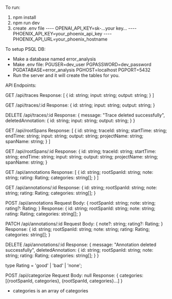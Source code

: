 To run:
1. npm install
2. npm run dev
3. create .env file
---- OPENAI_API_KEY=sk-…your key…
---- PHOENIX_API_KEY=your_phoenix_api_key
---- PHOENIX_API_URL=your_phoenix_hostname

To setup PSQL DB:
- Make a database named error_analysis
- Make .env file:
    PGUSER=dev_user
    PGPASSWORD=dev_password
    PGDATABASE=error_analysis
    PGHOST=localhost
    PGPORT=5432
- Run the server and it will create the tables for you.

API Endpoints:

GET /api/traces
Response:
[
  {
    id: string;
    input: string;
    output: string;
  }
]

GET /api/traces/:id
Response:
{
  id: string;
  input: string;
  output: string;
}

DELETE /api/traces/:id
Response:
{
  message: "Trace deleted successfully",
  deletedAnnotation: {
    id: string;
    input: string;
    output: string;
  }
}

GET /api/rootSpans
Response:
[
  {
    id: string;
    traceId: string;
    startTime: string;
    endTime: string;
    input: string;
    output: string;
    projectName: string;
    spanName: string;
  }
]

GET /api/rootSpans/:id
Response:
{
  id: string;
  traceId: string;
  startTime: string;
  endTime: string;
  input: string;
  output: string;
  projectName: string;
  spanName: string;
}



GET /api/annotations
Response:
[
  {
    id: string;
    rootSpanId: string;
    note: string;
    rating: Rating;
    categories: string[];
  }
]

GET /api/annotations/:id
Response:
{
  id: string;
  rootSpanId: string;
  note: string;
  rating: Rating;
  categories: string[];
}

POST /api/annotations
Request Body:
{
  rootSpanId: string;
  note: string;
  rating?: Rating;
}
Response:
{
  id: string;
  rootSpanId: string;
  note: string;
  rating: Rating;
  categories: string[];
}

PATCH /api/annotations/:id
Request Body:
{
  note?: string;
  rating?: Rating;
}
Response:
{
  id: string;
  rootSpanId: string;
  note: string;
  rating: Rating;
  categories: string[];
}

DELETE /api/annotations/:id
Response:
{
  message: "Annotation deleted successfully",
  deletedAnnotation: {
    id: string;
    rootSpanId: string;
    note: string;
    rating: Rating;
    categories: string[];
  }
}


type Rating = 'good' | 'bad' | 'none';

POST /api/categorize
Request Body: null
Response:
{
  categories: [{rootSpanId, categories}, {rootSpanId, categories}...]
}

* categories is an array of categories

